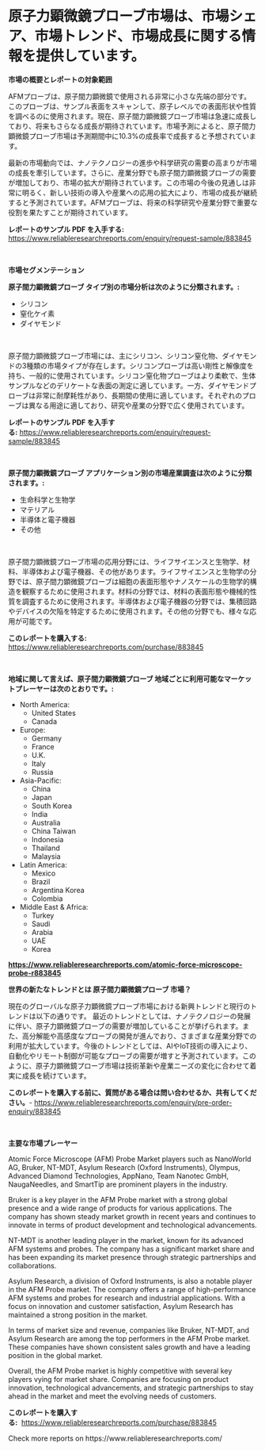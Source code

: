 <p><h1>原子力顕微鏡プローブ市場は、市場シェア、市場トレンド、市場成長に関する情報を提供しています。</h1></p><p><strong>市場の概要とレポートの対象範囲</strong></p>
<p><p>AFMプローブは、原子間力顕微鏡で使用される非常に小さな先端の部分です。このプローブは、サンプル表面をスキャンして、原子レベルでの表面形状や性質を調べるのに使用されます。現在、原子間力顕微鏡プローブ市場は急速に成長しており、将来もさらなる成長が期待されています。市場予測によると、原子間力顕微鏡プローブ市場は予測期間中に10.3%の成長率で成長すると予想されています。</p><p>最新の市場動向では、ナノテクノロジーの進歩や科学研究の需要の高まりが市場の成長を牽引しています。さらに、産業分野でも原子間力顕微鏡プローブの需要が増加しており、市場の拡大が期待されています。この市場の今後の見通しは非常に明るく、新しい技術の導入や産業への応用の拡大により、市場の成長が継続すると予測されています。AFMプローブは、将来の科学研究や産業分野で重要な役割を果たすことが期待されています。</p></p>
<p><strong>レポートのサンプル PDF を入手する:</strong> <a href="https://www.reliableresearchreports.com/enquiry/request-sample/883845">https://www.reliableresearchreports.com/enquiry/request-sample/883845</a></p>
<p>&nbsp;</p>
<p><strong>市場セグメンテーション</strong></p>
<p><strong>原子間力顕微鏡プローブ タイプ別の市場分析は次のように分類されます。:</strong></p>
<p><ul><li>シリコン</li><li>窒化ケイ素</li><li>ダイヤモンド</li></ul></p>
<p>&nbsp;</p>
<p><p>原子間力顕微鏡プローブ市場には、主にシリコン、シリコン窒化物、ダイヤモンドの3種類の市場タイプが存在します。シリコンプローブは高い剛性と解像度を持ち、一般的に使用されています。シリコン窒化物プローブはより柔軟で、生体サンプルなどのデリケートな表面の測定に適しています。一方、ダイヤモンドプローブは非常に耐摩耗性があり、長期間の使用に適しています。それぞれのプローブは異なる用途に適しており、研究や産業の分野で広く使用されています。</p></p>
<p><strong>レポートのサンプル PDF を入手する:</strong>&nbsp;<a href="https://www.reliableresearchreports.com/enquiry/request-sample/883845">https://www.reliableresearchreports.com/enquiry/request-sample/883845</a></p>
<p>&nbsp;</p>
<p><strong> 原子間力顕微鏡プローブ アプリケーション別の市場産業調査は次のように分類されます。:</strong></p>
<p><ul><li>生命科学と生物学</li><li>マテリアル</li><li>半導体と電子機器</li><li>その他</li></ul></p>
<p>&nbsp;</p>
<p><p>原子間力顕微鏡プローブ市場の応用分野には、ライフサイエンスと生物学、材料、半導体および電子機器、その他があります。ライフサイエンスと生物学の分野では、原子間力顕微鏡プローブは細胞の表面形態やナノスケールの生物学的構造を観察するために使用されます。材料の分野では、材料の表面形態や機械的性質を調査するために使用されます。半導体および電子機器の分野では、集積回路やデバイスの欠陥を特定するために使用されます。その他の分野でも、様々な応用が可能です。</p></p>
<p><strong>このレポートを購入する:</strong>&nbsp; <a href="https://www.reliableresearchreports.com/purchase/883845">https://www.reliableresearchreports.com/purchase/883845</a></p>
<p>&nbsp;</p>
<p><strong>地域に関して言えば、原子間力顕微鏡プローブ 地域ごとに利用可能なマーケットプレーヤーは次のとおりです。:</strong></p>
<p><ul>
    <li>
        North America:
        <ul>
            <li>United States</li>
            <li>Canada</li>
        </ul>
    </li>
    <li>
        Europe:
        <ul>
            <li>Germany</li>
            <li>France</li>
            <li>U.K.</li>
            <li>Italy</li>
            <li>Russia</li>
        </ul>
    </li>
    <li>
        Asia-Pacific:
        <ul>
            <li>China</li>
            <li>Japan</li>
            <li>South Korea</li>
            <li>India</li>
            <li>Australia</li>
            <li>China Taiwan</li>
            <li>Indonesia</li>
            <li>Thailand</li>
            <li>Malaysia</li>
        </ul>
    </li>
    <li>
        Latin America:
        <ul>
            <li>Mexico</li>
            <li>Brazil</li>
            <li>Argentina Korea</li>
            <li>Colombia</li>
        </ul>
    </li>
    <li>
        Middle East & Africa:
        <ul>
            <li>Turkey</li>
            <li>Saudi</li>
            <li>Arabia</li>
            <li>UAE</li>
            <li>Korea</li>
        </ul>
    </li>
    </ul></p>
<p><strong><a href="https://www.reliableresearchreports.com/atomic-force-microscope-probe-r883845">https://www.reliableresearchreports.com/atomic-force-microscope-probe-r883845</a></strong>&nbsp;</p>
<p><strong>世界の新たなトレンドとは 原子間力顕微鏡プローブ 市場？</strong></p>
<p><p>現在のグローバルな原子力顕微鏡プローブ市場における新興トレンドと現行のトレンドは以下の通りです。 最近のトレンドとしては、ナノテクノロジーの発展に伴い、原子力顕微鏡プローブの需要が増加していることが挙げられます。また、高分解能や高感度なプローブの開発が進んでおり、さまざまな産業分野での利用が拡大しています。今後のトレンドとしては、AIやIoT技術の導入により、自動化やリモート制御が可能なプローブの需要が増すと予測されています。このように、原子力顕微鏡プローブ市場は技術革新や産業ニーズの変化に合わせて着実に成長を続けています。</p></p>
<p><strong>このレポートを購入する前に、質問がある場合は問い合わせるか、共有してください。</strong>- <a href="https://www.reliableresearchreports.com/enquiry/pre-order-enquiry/883845">https://www.reliableresearchreports.com/enquiry/pre-order-enquiry/883845</a></p>
<p>&nbsp;</p>
<p><strong>主要な市場プレーヤー</strong></p>
<p><p>Atomic Force Microscope (AFM) Probe Market players such as NanoWorld AG, Bruker, NT-MDT, Asylum Research (Oxford Instruments), Olympus, Advanced Diamond Technologies, AppNano, Team Nanotec GmbH, NaugaNeedles, and SmartTip are prominent players in the industry.</p><p>Bruker is a key player in the AFM Probe market with a strong global presence and a wide range of products for various applications. The company has shown steady market growth in recent years and continues to innovate in terms of product development and technological advancements.</p><p>NT-MDT is another leading player in the market, known for its advanced AFM systems and probes. The company has a significant market share and has been expanding its market presence through strategic partnerships and collaborations.</p><p>Asylum Research, a division of Oxford Instruments, is also a notable player in the AFM Probe market. The company offers a range of high-performance AFM systems and probes for research and industrial applications. With a focus on innovation and customer satisfaction, Asylum Research has maintained a strong position in the market.</p><p>In terms of market size and revenue, companies like Bruker, NT-MDT, and Asylum Research are among the top performers in the AFM Probe market. These companies have shown consistent sales growth and have a leading position in the global market.</p><p>Overall, the AFM Probe market is highly competitive with several key players vying for market share. Companies are focusing on product innovation, technological advancements, and strategic partnerships to stay ahead in the market and meet the evolving needs of customers.</p></p>
<p><strong>このレポートを購入する:</strong>&nbsp;&nbsp;<a href="https://www.reliableresearchreports.com/purchase/883845">https://www.reliableresearchreports.com/purchase/883845</a></p>
<p>Check more reports on https://www.reliableresearchreports.com/</p>